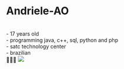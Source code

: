 # Andriele-AO
<br>
- 17 years old
<br>
- programming java, c++, sql, python and php
<br>
- satc technology center
<br>
- brazilian
<br>
🌴🌸🐌
<img src="https://tenor.com/view/guaton-computadora-enojado-computer-rage-gif-14480338">
